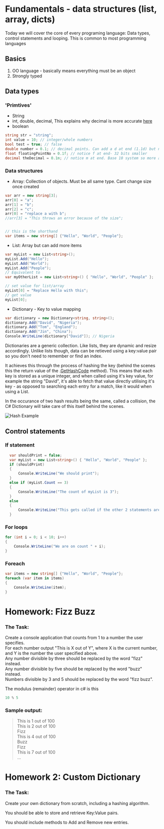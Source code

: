 # Fundamentals - data structures (list, array, dicts)
Today we will cover the core of every programing language: Data types, control statements and looping. This is common to most programming languages

## Basics
1. OO language - basically means everything must be an object
2. Strongly typed 



## Data types
### 'Primtives'
- String
- int, double, decimal, This explains why decimal is more accurate [here](https://betterprogramming.pub/why-is-0-1-0-2-not-equal-to-0-3-in-most-programming-languages-99432310d476)
- boolean
```cs
string str = "string";
int value = 10; // integer/whole numbers
bool test = true; // false
double number = 0.1; // decimal points. Can add a d at end (1.1d) but not necessary. 64 bits
float floatingPointNo = 0.1f; // notice f at end- 32 bits smaller
decimal theDecimal = 0.1m; // notice m at end. Base 10 system so more accurate for financials
```

### Data structures
- Array: Collection of objects. Must be all same type. Cant change size once created
```cs
var arr = new string[3];
arr[0] = "a";
arr[1] = "b";
arr[2] = "c";
arr[0] = "replace a with b";
//arr[3] = "This throws an error because of the size";


// this is the shorthand
var items = new string[] {"Hello", "World", "People"};
```
- List: Array but can add more items
```cs
var myList = new List<string>();
myList.Add("Hello");
myList.Add("World");
myList.Add("People");
// Equivalent to 
var myOtherList = new List<string>() { "Hello", "World", "People" };
```

```cs
// set value for list/array 
myList[0] = "Replace Hello with this";
// get value 
myList[0];
```
- Dictionary - Key to value mapping
```cs
var dictionary = new Dictionary<string, string>();
dictionary.Add("David", "Nigeria");
dictionary.Add("Tom", "England");
dictionary.Add("Jin", "China");
Console.WriteLine(dictionary["David"]); // Nigeria
```

Dictionaries are a generic collection. Like lists, they are dynamic and resize accordingly.
Unlike lists though, data can be retieved using a key:value pair so you don't need to remember or find an index.

It achieves this through the process of hashing the key (behind the scenes this the return value of the .[GetHashCode](https://docs.microsoft.com/en-us/dotnet/api/system.object.gethashcode?view=net-6.0) method). 
This means that each key is stored as a unique integer, and when called using it's key value, for example the string "David", it's able to fetch that value directly utilising it's key - as opposed to searching each entry for a match, like it would when using a List.

In the occurance of two hash results being the same, called a collision, the C# Dictionary will take care of this itself behind the scenes.

![Hash Example](https://upload.wikimedia.org/wikipedia/commons/thumb/7/7d/Hash_table_3_1_1_0_1_0_0_SP.svg/1920px-Hash_table_3_1_1_0_1_0_0_SP.svg.png)

## Control statements
### If statement
```cs
  var shouldPrint = false;
  var myList = new List<string>() { "Hello", "World", "People" };
  if (shouldPrint)
  {
      Console.WriteLine("We should print");
  }
  else if (myList.Count == 3)
  {
      Console.WriteLine("The count of myList is 3");
  }
  else
  {
      Console.WriteLine("This gets called if the other 2 statements are false");
  }
```

### For loops
```cs
for (int i = 0; i < 10; i++)
{
    Console.WriteLine("We are on count " + i);
}
```

### Foreach
```cs
var items = new string[] {"Hello", "World", "People"};
foreach (var item in items)
{
    Console.WriteLine(item);
}
```


# Homework: Fizz Buzz
### The Task:
Create a console application that counts from 1 to a number the user specifies.  
For each number output "This is X out of Y", where X is the current number, and Y is the number the user specified above.   
Any number divisible by three should be replaced by the word "fizz" instead.  
Any number divisible by five should be replaced by the word "buzz" instead.   
Numbers divisible by 3 and 5 should be replaced by the word "fizz buzz".  

The modulus (remainder) operator in c# is this
```cs
10 % 5
```

### Sample output:
> This is 1 out of 100  
> This is 2 out of 100  
> Fizz  
> This is 4 out of 100  
> Buzz  
> Fizz  
> This is 7 out of 100  
> ...  


# Homework 2: Custom Dictionary
### The Task:
Create your own dictionary from scratch, including a hashing algorithm.

You should be able to store and retrieve Key:Value pairs.

You  should include methods to Add and Remove new entries.


